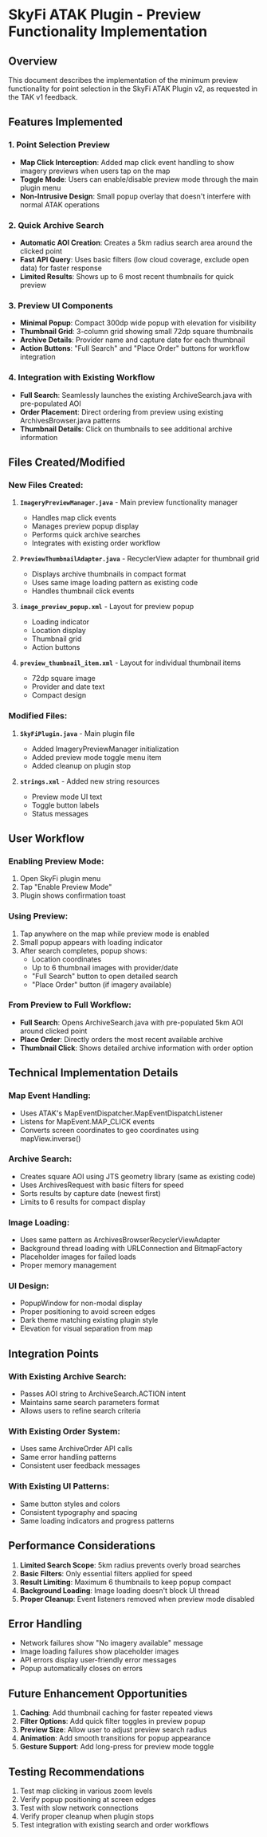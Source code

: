 # SkyFi ATAK Plugin - Preview Functionality Implementation

## Overview
This document describes the implementation of the minimum preview functionality for point selection in the SkyFi ATAK Plugin v2, as requested in the TAK v1 feedback.

## Features Implemented

### 1. Point Selection Preview
- **Map Click Interception**: Added map click event handling to show imagery previews when users tap on the map
- **Toggle Mode**: Users can enable/disable preview mode through the main plugin menu
- **Non-Intrusive Design**: Small popup overlay that doesn't interfere with normal ATAK operations

### 2. Quick Archive Search
- **Automatic AOI Creation**: Creates a 5km radius search area around the clicked point
- **Fast API Query**: Uses basic filters (low cloud coverage, exclude open data) for faster response
- **Limited Results**: Shows up to 6 most recent thumbnails for quick preview

### 3. Preview UI Components
- **Minimal Popup**: Compact 300dp wide popup with elevation for visibility
- **Thumbnail Grid**: 3-column grid showing small 72dp square thumbnails
- **Archive Details**: Provider name and capture date for each thumbnail
- **Action Buttons**: "Full Search" and "Place Order" buttons for workflow integration

### 4. Integration with Existing Workflow
- **Full Search**: Seamlessly launches the existing ArchiveSearch.java with pre-populated AOI
- **Order Placement**: Direct ordering from preview using existing ArchivesBrowser.java patterns
- **Thumbnail Details**: Click on thumbnails to see additional archive information

## Files Created/Modified

### New Files Created:
1. **`ImageryPreviewManager.java`** - Main preview functionality manager
   - Handles map click events
   - Manages preview popup display
   - Performs quick archive searches
   - Integrates with existing order workflow

2. **`PreviewThumbnailAdapter.java`** - RecyclerView adapter for thumbnail grid
   - Displays archive thumbnails in compact format
   - Uses same image loading pattern as existing code
   - Handles thumbnail click events

3. **`image_preview_popup.xml`** - Layout for preview popup
   - Loading indicator
   - Location display
   - Thumbnail grid
   - Action buttons

4. **`preview_thumbnail_item.xml`** - Layout for individual thumbnail items
   - 72dp square image
   - Provider and date text
   - Compact design

### Modified Files:
1. **`SkyFiPlugin.java`** - Main plugin file
   - Added ImageryPreviewManager initialization
   - Added preview mode toggle menu item
   - Added cleanup on plugin stop

2. **`strings.xml`** - Added new string resources
   - Preview mode UI text
   - Toggle button labels
   - Status messages

## User Workflow

### Enabling Preview Mode:
1. Open SkyFi plugin menu
2. Tap "Enable Preview Mode"
3. Plugin shows confirmation toast

### Using Preview:
1. Tap anywhere on the map while preview mode is enabled
2. Small popup appears with loading indicator
3. After search completes, popup shows:
   - Location coordinates
   - Up to 6 thumbnail images with provider/date
   - "Full Search" button to open detailed search
   - "Place Order" button (if imagery available)

### From Preview to Full Workflow:
- **Full Search**: Opens ArchiveSearch.java with pre-populated 5km AOI around clicked point
- **Place Order**: Directly orders the most recent available archive
- **Thumbnail Click**: Shows detailed archive information with order option

## Technical Implementation Details

### Map Event Handling:
- Uses ATAK's MapEventDispatcher.MapEventDispatchListener
- Listens for MapEvent.MAP_CLICK events
- Converts screen coordinates to geo coordinates using mapView.inverse()

### Archive Search:
- Creates square AOI using JTS geometry library (same as existing code)
- Uses ArchivesRequest with basic filters for speed
- Sorts results by capture date (newest first)
- Limits to 6 results for compact display

### Image Loading:
- Uses same pattern as ArchivesBrowserRecyclerViewAdapter
- Background thread loading with URLConnection and BitmapFactory
- Placeholder images for failed loads
- Proper memory management

### UI Design:
- PopupWindow for non-modal display
- Proper positioning to avoid screen edges
- Dark theme matching existing plugin style
- Elevation for visual separation from map

## Integration Points

### With Existing Archive Search:
- Passes AOI string to ArchiveSearch.ACTION intent
- Maintains same search parameters format
- Allows users to refine search criteria

### With Existing Order System:
- Uses same ArchiveOrder API calls
- Same error handling patterns
- Consistent user feedback messages

### With Existing UI Patterns:
- Same button styles and colors
- Consistent typography and spacing
- Same loading indicators and progress patterns

## Performance Considerations

1. **Limited Search Scope**: 5km radius prevents overly broad searches
2. **Basic Filters**: Only essential filters applied for speed
3. **Result Limiting**: Maximum 6 thumbnails to keep popup compact
4. **Background Loading**: Image loading doesn't block UI thread
5. **Proper Cleanup**: Event listeners removed when preview mode disabled

## Error Handling

- Network failures show "No imagery available" message
- Image loading failures show placeholder images
- API errors display user-friendly error messages
- Popup automatically closes on errors

## Future Enhancement Opportunities

1. **Caching**: Add thumbnail caching for faster repeated views
2. **Filter Options**: Add quick filter toggles in preview popup
3. **Preview Size**: Allow user to adjust preview search radius
4. **Animation**: Add smooth transitions for popup appearance
5. **Gesture Support**: Add long-press for preview mode toggle

## Testing Recommendations

1. Test map clicking in various zoom levels
2. Verify popup positioning at screen edges
3. Test with slow network connections
4. Verify proper cleanup when plugin stops
5. Test integration with existing search and order workflows